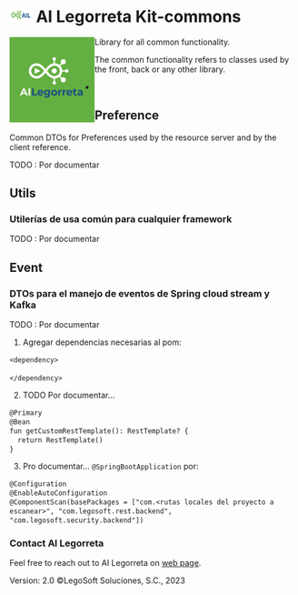 # <img height="25" src="./images/AILLogoSmall.png" width="40"/> AI Legorreta Kit-commons

<a href="https://www.legosoft.com.mx"><img height="150px" src="./images/AILLogoBig.png" alt="AI Legorreta" align="left"/></a>
Library for all common functionality.

The common functionality refers to classes used by the front, back or any other library.


-

## Preference

Common DTOs for Preferences used by the resource server and by the client reference.

TODO : Por documentar 

## Utils

### Utilerías de usa común para cualquier framework

TODO : Por documentar


## Event

### DTOs para el manejo de eventos de Spring cloud stream y Kafka

TODO : Por documentar


1. Agregar dependencias necesarias al pom:
```
<dependency>
    
</dependency>
```
2. TODO Por documentar...

```
@Primary
@Bean
fun getCustomRestTemplate(): RestTemplate? {
  return RestTemplate()
}  
```

3. Pro documentar... `@SpringBootApplication` por:

```
@Configuration
@EnableAutoConfiguration
@ComponentScan(basePackages = ["com.<rutas locales del proyecto a escanear>", "com.legosoft.rest.backend", "com.legosoft.security.backend"])
```


### Contact AI Legorreta

Feel free to reach out to AI Legorreta on [web page](https://legosoft.com.mx).


Version: 2.0
©LegoSoft Soluciones, S.C., 2023
